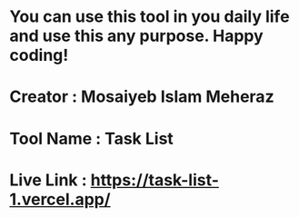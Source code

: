 # You can use this tool in you daily life and use this any purpose. Happy coding!
# Creator : Mosaiyeb Islam Meheraz
# Tool Name : Task List 
# Live Link : https://task-list-1.vercel.app/